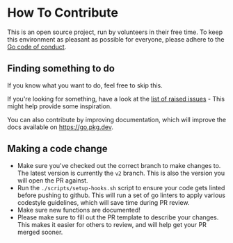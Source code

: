 # How To Contribute

This is an open source project, run by volunteers in their free time. To keep this environment as 
pleasant as possible for everyone, please adhere to the [Go code of conduct](https://golang.org/conduct).

## Finding something to do

If you know what you want to do, feel free to skip this.

If you're looking for something, have a look at the 
[list of raised issues](https://github.com/PaulSonOfLars/gotgbot/issues) - This might help provide some inspiration.

You can also contribute by improving documentation, which will improve the docs available on https://go.pkg.dev.

## Making a code change
- Make sure you've checked out the correct branch to make changes to. The latest version is currently the `v2` branch. 
  This is also the version you will open the PR against.
- Run the `./scripts/setup-hooks.sh` script to ensure your code gets linted before pushing to github. This will run a 
  set of go linters to apply various codestyle guidelines, which will save time during PR review.
- Make sure new functions are documented!
- Please make sure to fill out the PR template to describe your changes. This makes it easier for others to review, 
  and will help get your PR merged sooner.
